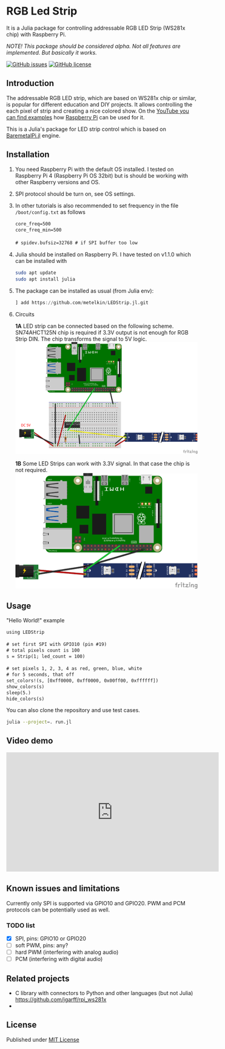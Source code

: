 # RGB Led Strip

It is a Julia package for controlling addressable RGB LED Strip (WS281x chip) with Raspberry Pi. 

*NOTE! This package should be considered alpha. Not all features are implemented. But basically it works.*

[![GitHub issues](https://img.shields.io/github/issues/metelkin/LEDStrip.jl.svg)](https://GitHub.com/metelkin/LEDStrip.jl/issues/)
[![GitHub license](https://img.shields.io/github/license/metelkin/LEDStrip.jl.svg)](https://github.com/metelkin/LEDStrip.jl/blob/master/LICENSE)

## Introduction

The addressable RGB LED strip, which are based on WS281x chip or similar, is popular for different education and DIY projects.
It allows controlling the each pixel of strip and creating a nice colored show. On the [YouTube you can find examples](https://www.youtube.com/results?search_query=addressable+led+strip+raspberry+pi) how [Raspberry Pi](https://www.raspberrypi.org/) can be used for it.

This is a Julia's package for LED strip control which is based on [BaremetalPi.jl](https://github.com/ronisbr/BaremetalPi.jl) engine.

## Installation

1. You need Raspberry Pi with the default OS installed.
    I tested on Raspberry Pi 4 (Raspberry Pi OS 32bit) but is should be working with other Raspberry versions and OS.
1. SPI protocol should be turn on, see OS settings.
1. In other tutorials is also recommended to set frequency in the file `/boot/config.txt` as follows
    ```txt
    core_freq=500
    core_freq_min=500

    # spidev.bufsiz=32768 # if SPI buffer too low
    ```
1. Julia should be installed on Raspberry Pi. 
    I have tested on v1.1.0 which can be installed with
    ```bash
    sudo apt update
    sudo apt install julia
    ```

1. The package can be installed as usual (from Julia env):

    ```julia
    ] add https://github.com/metelkin/LEDStrip.jl.git
    ```

1. Circuits

    **1A** LED strip can be connected based on the following scheme.
    SN74AHCT125N chip is required if 3.3V output is not enough for RGB Strip DIN. The chip transforms the signal to 5V logic.
    ![scheme-chip](./scheme-chip.png)

    **1B** Some LED Strips can work with 3.3V signal. In that case the chip is not required.
    ![scheme-no-chip](./scheme-no-chip.png)

## Usage

"Hello World!" example

```heta
using LEDStrip

# set first SPI with GPIO10 (pin #19)
# total pixels count is 100
s = Strip(1; led_count = 100) 

# set pixels 1, 2, 3, 4 as red, green, blue, white
# for 5 seconds, that off
set_colors!(s, [0xff0000, 0xff0000, 0x00ff00, 0xffffff])
show_colors(s)
sleep(5.)
hide_colors(s)
```

You can also clone the repository and use test cases.

```sh
julia --project=. run.jl
```

## Video demo

<iframe width="560" height="315" src="https://www.youtube.com/embed/0c5QVqN6y7E" title="YouTube video player" frameborder="0" allow="accelerometer; autoplay; clipboard-write; encrypted-media; gyroscope; picture-in-picture" allowfullscreen></iframe>

## Known issues and limitations

Currently only SPI is supported via GPIO10 and GPIO20.
PWM and PCM protocols can be potentially used as well.

### TODO list

- [x] SPI, pins: GPIO10 or GPIO20
- [ ] soft PWM, pins: any?
- [ ] hard PWM (interfering with analog audio)
- [ ] PCM (interfering with digital audio)

## Related projects

- C library with connectors to Python and other languages (but not Julia)
<https://github.com/jgarff/rpi_ws281x>
- 

## License

Published under [MIT License](LICENSE)


